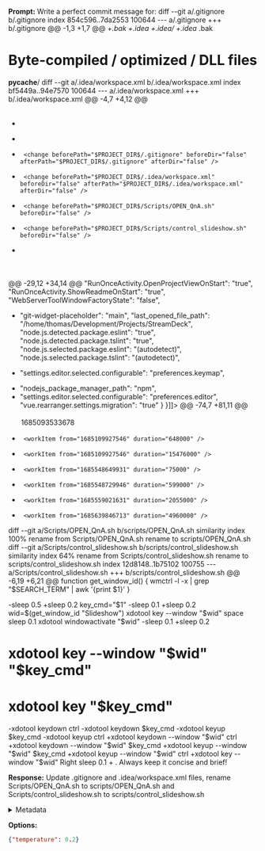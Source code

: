 **Prompt:**
Write a perfect commit message for: diff --git a/.gitignore b/.gitignore
index 854c596..7da2553 100644
--- a/.gitignore
+++ b/.gitignore
@@ -1,3 +1,7 @@
+*.bak
+.idea
+.idea/
+.idea*
 .bak
 # Byte-compiled / optimized / DLL files
 __pycache__/
diff --git a/.idea/workspace.xml b/.idea/workspace.xml
index bf5449a..94e7570 100644
--- a/.idea/workspace.xml
+++ b/.idea/workspace.xml
@@ -4,7 +4,12 @@
     <option name="autoReloadType" value="SELECTIVE" />
   </component>
   <component name="ChangeListManager">
-    <list default="true" id="8af50231-0cb3-4ef9-9ec2-5d8c8b56c2b1" name="Changes" comment="" />
+    <list default="true" id="8af50231-0cb3-4ef9-9ec2-5d8c8b56c2b1" name="Changes" comment="">
+      <change beforePath="$PROJECT_DIR$/.gitignore" beforeDir="false" afterPath="$PROJECT_DIR$/.gitignore" afterDir="false" />
+      <change beforePath="$PROJECT_DIR$/.idea/workspace.xml" beforeDir="false" afterPath="$PROJECT_DIR$/.idea/workspace.xml" afterDir="false" />
+      <change beforePath="$PROJECT_DIR$/Scripts/OPEN_QnA.sh" beforeDir="false" />
+      <change beforePath="$PROJECT_DIR$/Scripts/control_slideshow.sh" beforeDir="false" />
+    </list>
     <option name="SHOW_DIALOG" value="false" />
     <option name="HIGHLIGHT_CONFLICTS" value="true" />
     <option name="HIGHLIGHT_NON_ACTIVE_CHANGELIST" value="false" />
@@ -29,12 +34,14 @@
     "RunOnceActivity.OpenProjectViewOnStart": "true",
     "RunOnceActivity.ShowReadmeOnStart": "true",
     "WebServerToolWindowFactoryState": "false",
+    "git-widget-placeholder": "main",
     "last_opened_file_path": "/home/thomas/Development/Projects/StreamDeck",
     "node.js.detected.package.eslint": "true",
     "node.js.detected.package.tslint": "true",
     "node.js.selected.package.eslint": "(autodetect)",
     "node.js.selected.package.tslint": "(autodetect)",
-    "settings.editor.selected.configurable": "preferences.keymap",
+    "nodejs_package_manager_path": "npm",
+    "settings.editor.selected.configurable": "preferences.editor",
     "vue.rearranger.settings.migration": "true"
   }
 }]]></component>
@@ -74,7 +81,11 @@
       <option name="number" value="Default" />
       <option name="presentableId" value="Default" />
       <updated>1685093533678</updated>
-      <workItem from="1685109927546" duration="648000" />
+      <workItem from="1685109927546" duration="15476000" />
+      <workItem from="1685548649931" duration="75000" />
+      <workItem from="1685548729946" duration="599000" />
+      <workItem from="1685559021631" duration="2055000" />
+      <workItem from="1685639846713" duration="4960000" />
     </task>
     <servers />
   </component>
diff --git a/Scripts/OPEN_QnA.sh b/scripts/OPEN_QnA.sh
similarity index 100%
rename from Scripts/OPEN_QnA.sh
rename to scripts/OPEN_QnA.sh
diff --git a/Scripts/control_slideshow.sh b/scripts/control_slideshow.sh
similarity index 64%
rename from Scripts/control_slideshow.sh
rename to scripts/control_slideshow.sh
index 12d8148..1b75102 100755
--- a/Scripts/control_slideshow.sh
+++ b/scripts/control_slideshow.sh
@@ -6,19 +6,21 @@ function get_window_id() {
   wmctrl -l -x | grep "$SEARCH_TERM" | awk '{print $1}'
 }
 
-sleep 0.5
+sleep 0.2
 key_cmd="$1"
-sleep 0.1
+sleep 0.2
 wid=$(get_window_id "Slideshow")
 xdotool key --window "$wid" space
 sleep 0.1
 xdotool windowactivate "$wid"
-sleep 0.1
+sleep 0.2
 # xdotool key --window "$wid" "$key_cmd"
 # xdotool key "$key_cmd"
 
-xdotool keydown ctrl
-xdotool keydown $key_cmd
-xdotool keyup $key_cmd
-xdotool keyup ctrl
+xdotool keydown --window "$wid" ctrl
+xdotool keydown --window "$wid" $key_cmd
+xdotool keyup --window "$wid" $key_cmd
+xdotool keyup --window "$wid" ctrl
+xdotool key --window "$wid" Right
 sleep 0.1
+
. Always keep it concise and brief!

**Response:**
Update .gitignore and .idea/workspace.xml files, rename Scripts/OPEN_QnA.sh to scripts/OPEN_QnA.sh and Scripts/control_slideshow.sh to scripts/control_slideshow.sh

<details><summary>Metadata</summary>

- Duration: 1992 ms
- Datetime: 2023-07-25T20:41:56.485823
- Model: gpt-3.5-turbo-0613

</details>

**Options:**
```json
{"temperature": 0.2}
```


